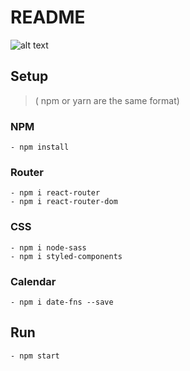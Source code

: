 # README
![alt text](https://cdn.discordapp.com/attachments/519183653444648986/835774958134755348/unknown.png)
## Setup 
> ( npm or yarn are the same format)
### NPM
```
- npm install
```
### Router
```
- npm i react-router
- npm i react-router-dom
```
### CSS
```
- npm i node-sass
- npm i styled-components
```
### Calendar
```
- npm i date-fns --save
```
## Run
```
- npm start
```
